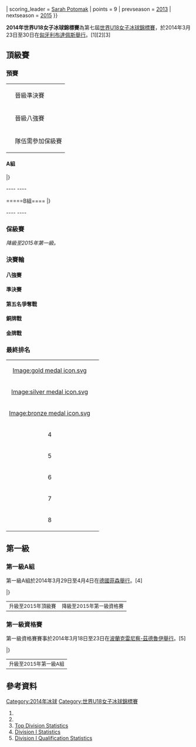 | scoring_leader =  [Sarah
Potomak](https://zh.wikipedia.org/wiki/Sarah_Potomak "wikilink") |
points = 9 | prevseason =
[2013](https://zh.wikipedia.org/wiki/2013年世界U18女子冰球錦標賽 "wikilink")
| nextseason =
[2015](https://zh.wikipedia.org/wiki/2015年世界U18女子冰球錦標賽 "wikilink")
}}

**2014年世界U18女子冰球錦標賽**為第七屆[世界U18女子冰球錦標賽](https://zh.wikipedia.org/wiki/世界U18女子冰球錦標賽 "wikilink")，於2014年3月23日至30日在[匈牙利](../Page/匈牙利.md "wikilink")[布達佩斯舉行](https://zh.wikipedia.org/wiki/布達佩斯 "wikilink")。\[1\]\[2\]\[3\]

## 頂級賽

### 預賽

<table>
<tbody>
<tr class="odd">
<td></td>
<td><p>晉級準決賽</p></td>
</tr>
<tr class="even">
<td></td>
<td><p>晉級八強賽</p></td>
</tr>
<tr class="odd">
<td></td>
<td><p>隊伍需參加保級賽</p></td>
</tr>
</tbody>
</table>

#### A組

|}

\----  ----

\=====B組====      |}

\----  ----

### 保級賽

*降級至2015年第一級。*

### 決賽輪

#### 八強賽

#### 準決賽

#### 第五名爭奪戰

#### 銅牌戰

#### 金牌戰

### 最終排名

<table>
<tbody>
<tr class="odd">
<td style="text-align: center;"><p><a href="https://zh.wikipedia.org/wiki/File:gold_medal_icon.svg" title="fig:Image:gold medal icon.svg">Image:gold medal icon.svg</a></p></td>
<td></td>
</tr>
<tr class="even">
<td style="text-align: center;"><p><a href="https://zh.wikipedia.org/wiki/File:silver_medal_icon.svg" title="fig:Image:silver medal icon.svg">Image:silver medal icon.svg</a></p></td>
<td></td>
</tr>
<tr class="odd">
<td style="text-align: center;"><p><a href="https://zh.wikipedia.org/wiki/File:bronze_medal_icon.svg" title="fig:Image:bronze medal icon.svg">Image:bronze medal icon.svg</a></p></td>
<td></td>
</tr>
<tr class="even">
<td style="text-align: center;"><p>4</p></td>
<td></td>
</tr>
<tr class="odd">
<td style="text-align: center;"><p>5</p></td>
<td></td>
</tr>
<tr class="even">
<td style="text-align: center;"><p>6</p></td>
<td></td>
</tr>
<tr class="odd">
<td style="text-align: center;"><p>7</p></td>
<td></td>
</tr>
<tr class="even">
<td style="text-align: center;"><p>8</p></td>
<td></td>
</tr>
</tbody>
</table>

## 第一級

### 第一級A組

第一級A組於2014年3月29日至4月4日在[德國](https://zh.wikipedia.org/wiki/德國 "wikilink")[菲森舉行](https://zh.wikipedia.org/wiki/菲森 "wikilink")。\[4\]

|}

|                            |                               |
| -------------------------- | ----------------------------- |
| <small>升級至2015年頂級賽</small> | <small>降級至2015年第一級資格賽</small> |

### 第一級資格賽

第一級資格賽賽事於2014年3月18日至23日在[波蘭](https://zh.wikipedia.org/wiki/波蘭 "wikilink")[克雷尼察-茲德魯伊舉行](https://zh.wikipedia.org/wiki/克雷尼察-茲德魯伊 "wikilink")。\[5\]

|}

|                              |
| ---------------------------- |
| <small>升級至2015年第一級A組</small> |

## 參考資料

[Category:2014年冰球](https://zh.wikipedia.org/wiki/Category:2014年冰球 "wikilink")
[Category:世界U18女子冰球錦標賽](https://zh.wikipedia.org/wiki/Category:世界U18女子冰球錦標賽 "wikilink")

1.
2.
3.  [Top Division
    Statistics](http://www.iihf.com/competition/365/statistics.html)
4.  [Division I
    Statistics](http://www.iihf.com/competition/366/statistics.html)
5.  [Division I Qualification
    Statistics](http://www.iihf.com/competition/367/statistics.html)
